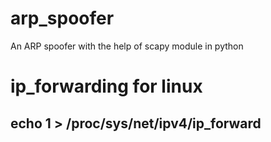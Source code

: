 # arp_spoofer
An ARP spoofer with the help of scapy module in python

# ip_forwarding for linux
## echo 1 > /proc/sys/net/ipv4/ip_forward
